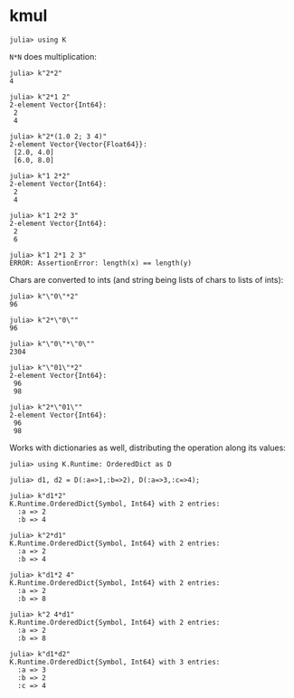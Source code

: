 # kmul

    julia> using K

`N*N` does multiplication:

    julia> k"2*2"
    4

    julia> k"2*1 2"
    2-element Vector{Int64}:
     2
     4

    julia> k"2*(1.0 2; 3 4)"
    2-element Vector{Vector{Float64}}:
     [2.0, 4.0]
     [6.0, 8.0]

    julia> k"1 2*2"
    2-element Vector{Int64}:
     2
     4

    julia> k"1 2*2 3"
    2-element Vector{Int64}:
     2
     6

    julia> k"1 2*1 2 3"
    ERROR: AssertionError: length(x) == length(y)

Chars are converted to ints (and string being lists of chars to lists of ints):

    julia> k"\"0\"*2"
    96
    
    julia> k"2*\"0\""
    96

    julia> k"\"0\"*\"0\""
    2304
    
    julia> k"\"01\"*2"
    2-element Vector{Int64}:
     96
     98
    
    julia> k"2*\"01\""
    2-element Vector{Int64}:
     96
     98

Works with dictionaries as well, distributing the operation along its values:

    julia> using K.Runtime: OrderedDict as D

    julia> d1, d2 = D(:a=>1,:b=>2), D(:a=>3,:c=>4);

    julia> k"d1*2"
    K.Runtime.OrderedDict{Symbol, Int64} with 2 entries:
      :a => 2
      :b => 4

    julia> k"2*d1"
    K.Runtime.OrderedDict{Symbol, Int64} with 2 entries:
      :a => 2
      :b => 4

    julia> k"d1*2 4"
    K.Runtime.OrderedDict{Symbol, Int64} with 2 entries:
      :a => 2
      :b => 8

    julia> k"2 4*d1"
    K.Runtime.OrderedDict{Symbol, Int64} with 2 entries:
      :a => 2
      :b => 8

    julia> k"d1*d2"
    K.Runtime.OrderedDict{Symbol, Int64} with 3 entries:
      :a => 3
      :b => 2
      :c => 4
